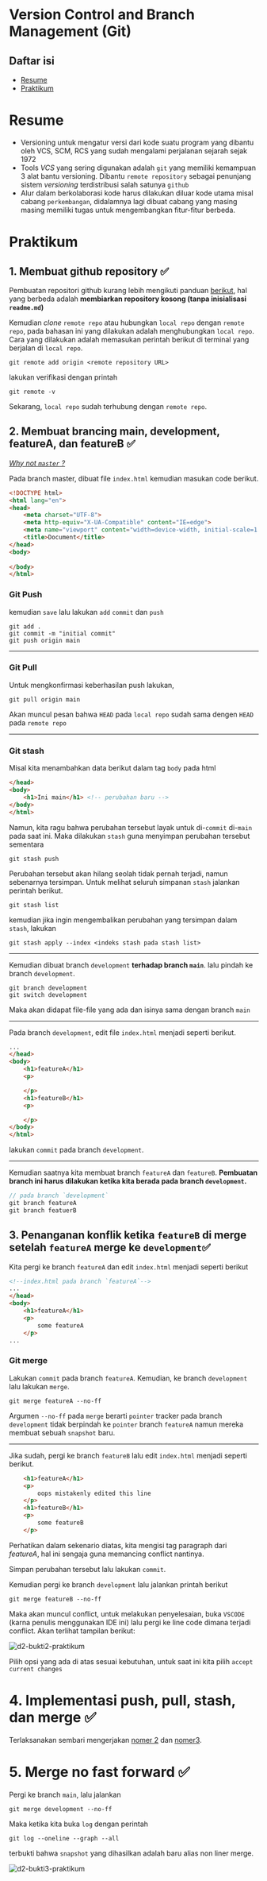 # Version Control and Branch Management (Git)

## Daftar isi
- [Resume](#resume)
- [Praktikum](#praktikum)

# Resume
- Versioning untuk mengatur versi dari kode suatu program yang dibantu oleh VCS, SCM, RCS yang sudah mengalami perjalanan sejarah sejak 1972
- Tools _VCS_ yang sering digunakan adalah `git` yang memiliki kemampuan 3 alat bantu versioning. Dibantu `remote repository` sebagai penunjang sistem _versioning_ terdistribusi salah satunya `github`
- Alur dalam berkolaborasi kode harus dilakukan diluar kode utama misal cabang `perkembangan`, didalamnya lagi dibuat cabang yang masing masing memiliki tugas untuk mengembangkan fitur-fitur berbeda.

# Praktikum

## 1. Membuat github repository ✅

Pembuatan repositori github kurang lebih mengikuti panduan [berikut](https://docs.github.com/en/get-started/quickstart/create-a-repo), hal yang berbeda adalah **membiarkan repository kosong (tanpa inisialisasi `readme.md`)**

Kemudian _clone_ `remote repo` atau hubungkan `local repo` dengan `remote repo`, pada bahasan ini yang dilakukan adalah menghubungkan `local repo`. Cara yang dilakukan adalah memasukan perintah berikut di terminal yang berjalan di `local repo`.

```
git remote add origin <remote repository URL>
```

lakukan verifikasi dengan printah
```
git remote -v
```

Sekarang, `local repo` sudah terhubung dengan `remote repo`.

## 2. Membuat brancing **main**, development, featureA, dan featureB ✅

_[Why not `master` ?](https://github.com/github/renaming)_

Pada branch master, dibuat file `index.html` kemudian masukan code berikut.
```html
<!DOCTYPE html>
<html lang="en">
<head>
    <meta charset="UTF-8">
    <meta http-equiv="X-UA-Compatible" content="IE=edge">
    <meta name="viewport" content="width=device-width, initial-scale=1.0">
    <title>Document</title>
</head>
<body>
    
</body>
</html>
```
### **Git Push**
kemudian `save` lalu lakukan `add` `commit` dan `push`

```
git add .
git commit -m "initial commit"
git push origin main
```

---
### **Git Pull**
Untuk mengkonfirmasi keberhasilan push lakukan,
```
git pull origin main
```
Akan muncul pesan bahwa `HEAD` pada `local repo` sudah sama dengen `HEAD` pada `remote repo`

---
### **Git stash**
Misal kita menambahkan data berikut dalam tag `body` pada html

```html
</head>
<body>
    <h1>Ini main</h1> <!-- perubahan baru -->
</body>
</html>
```
Namun, kita ragu bahwa perubahan tersebut layak untuk di-`commit` di-`main` pada saat ini. Maka dilakukan `stash` guna menyimpan perubahan tersebut sementara

```
git stash push 
```
Perubahan tersebut akan hilang seolah tidak pernah terjadi, namun sebenarnya tersimpan. Untuk melihat seluruh simpanan `stash` jalankan perintah berikut.

```
git stash list
```

kemudian jika ingin mengembalikan perubahan yang tersimpan dalam `stash`, lakukan

```
git stash apply --index <indeks stash pada stash list>
```

---

Kemudian dibuat branch `development` **terhadap branch `main`**. lalu pindah ke branch `development`.

```
git branch development
git switch development
```
Maka akan didapat file-file yang ada dan isinya sama dengan branch `main`

---
Pada branch `development`, edit file `index.html` menjadi seperti berikut.
```html
...
</head>
<body>
    <h1>featureA</h1>
    <p>

    </p>
    <h1>featureB</h1>
    <p>

    </p>
</body>
</html>
```
lakukan `commit` pada branch `development`.

---
Kemudian saatnya kita membuat branch `featureA` dan `featureB`. **Pembuatan branch ini harus dilakukan ketika kita berada pada branch `development`.**
```c
// pada branch `development`
git branch featureA
git branch featuerB
```
## 3. Penanganan konflik ketika `featureB` di merge setelah `featureA` merge ke `development`✅

Kita pergi ke branch `featureA` dan edit `index.html` menjadi seperti berikut

```html
<!--index.html pada branch `featureA`-->
...
</head>
<body>
    <h1>featureA</h1>
    <p>
        some featureA
    </p>
...
```
### **Git merge**
Lakukan `commit` pada branch `featureA`. Kemudian, ke branch `development` lalu lakukan `merge`.
```
git merge featureA --no-ff
```
Argumen `--no-ff` pada `merge` berarti `pointer` tracker pada branch `development` tidak berpindah ke `pointer` branch `featureA` namun mereka membuat sebuah `snapshot` baru.

---
Jika sudah, pergi ke branch `featureB` lalu edit `index.html` menjadi seperti berikut.

```html
    <h1>featureA</h1>
    <p>
        oops mistakenly edited this line
    </p>
    <h1>featureB</h1>
    <p>
        some featureB
    </p>
```
Perhatikan dalam sekenario diatas, kita mengisi tag paragraph dari _featureA_, hal ini sengaja guna memancing conflict nantinya.

Simpan perubahan tersebut lalu lakukan `commit`.

Kemudian pergi ke branch `development` lalu jalankan printah berikut
```
git merge featureB --no-ff
```
Maka akan muncul conflict, untuk melakukan penyelesaian, buka `VSCODE` (karna penulis menggunakan IDE ini) lalu pergi ke line code dimana terjadi conflict. Akan terlihat tampilan berikut:

![d2-bukti2-praktikum](https://user-images.githubusercontent.com/74223938/154068335-729918f7-6391-4d6f-b140-bfefc00070af.png)

Pilih opsi yang ada di atas sesuai kebutuhan, untuk saat ini kita pilih `accept current changes`

# 4. Implementasi push, pull, stash, dan merge ✅
Terlaksanakan sembari mengerjakan [nomer 2](#2-membuat-brancing-main-development-featurea-dan-featureb-%E2%9C%85) dan [nomer3](#3-penanganan-konflik-ketika-featureb-di-merge-setelah-featurea-merge-ke-development).

# 5. Merge no fast forward ✅

Pergi ke branch `main`, lalu jalankan
```
git merge development --no-ff
```
Maka ketika kita buka `log` dengan perintah
```
git log --oneline --graph --all
```
terbukti bahwa `snapshot` yang dihasilkan adalah baru alias non liner merge.

![d2-bukti3-praktikum](https://user-images.githubusercontent.com/74223938/154068281-b0b4b0e4-fc1f-4e00-adfa-3609c263dcd6.png)
